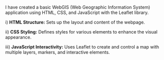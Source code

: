 I have created a  basic WebGIS (Web Geographic Information System) application using HTML, CSS, and JavaScript with the Leaflet library.

i) **HTML Structure:** Sets up the layout and content of the webpage.

ii) **CSS Styling:** Defines styles for various elements to enhance the visual appearance.

iii) **JavaScript Interactivity:** Uses Leaflet to create and control a map with multiple layers, markers, and interactive elements.
